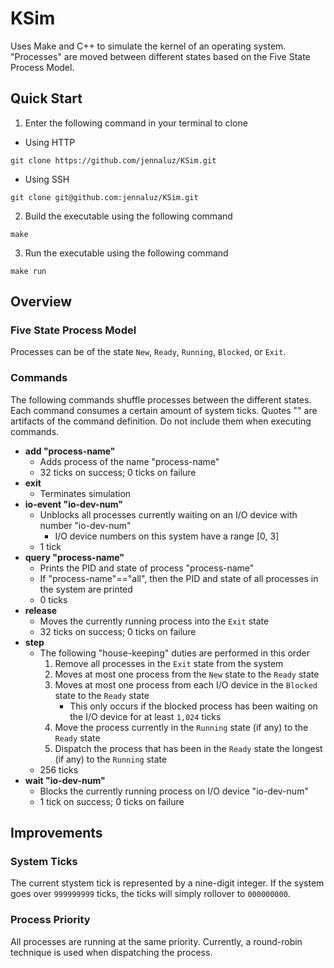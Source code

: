 # KSim
Uses Make and C++ to simulate the kernel of an operating system. "Processes" are moved between different states based on the Five State Process Model.

## Quick Start
1. Enter the following command in your terminal to clone
- Using HTTP
```
git clone https://github.com/jennaluz/KSim.git
```

- Using SSH
```
git clone git@github.com:jennaluz/KSim.git
```

2. Build the executable using the following command
```
make
```

3. Run the executable using the following command
```
make run
```

## Overview
### Five State Process Model
Processes can be of the state `New`, `Ready`, `Running`, `Blocked`, or `Exit`.

### Commands
The following commands shuffle processes between the different states. Each command consumes a certain amount of system ticks. Quotes "" are artifacts of the command definition. Do not include them when executing commands.
- __add "process-name"__
  - Adds process of the name "process-name"
  - 32 ticks on success; 0 ticks on failure
- __exit__
  - Terminates simulation
- __io-event "io-dev-num"__
  - Unblocks all processes currently waiting on an I/O device with number "io-dev-num"
    - I/O device numbers on this system have a range [0, 3]
  - 1 tick
- __query "process-name"__
  - Prints the PID and state of process "process-name"
  - If "process-name"=="all", then the PID and state of all processes in the system are printed
  - 0 ticks
- __release__
  - Moves the currently running process into the `Exit` state
  - 32 ticks on success; 0 ticks on failure
- __step__
  - The following "house-keeping" duties are performed in this order
    1. Remove all processes in the `Exit` state from the system
    2. Moves at most one process from the `New` state to the `Ready` state
    3. Moves at most one process from each I/O device in the `Blocked` state to the `Ready` state
       - This only occurs if the blocked process has been waiting on the I/O device for at least `1,024` ticks
    4. Move the process currently in the `Running` state (if any) to the `Ready` state
    5. Dispatch the process that has been in the `Ready` state the longest (if any) to the `Running` state
  - 256 ticks
- __wait "io-dev-num"__
  - Blocks the currently running process on I/O device "io-dev-num"
  - 1 tick on success; 0 ticks on failure

## Improvements
### System Ticks
The current stystem tick is represented by a nine-digit integer. If the system goes over `999999999` ticks, the ticks will simply rollover to `000000000`.

### Process Priority
All processes are running at the same priority. Currently, a round-robin technique is used when dispatching the process.
